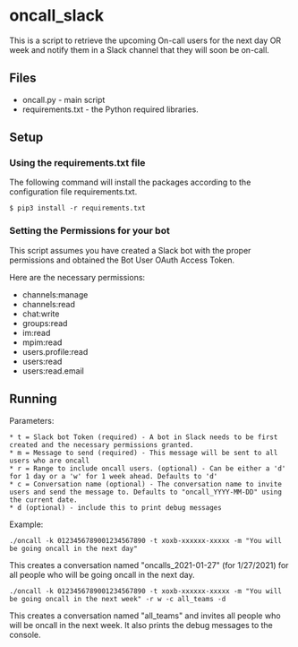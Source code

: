 # oncall_slack

This is a script to retrieve the upcoming On-call users for the next day OR week and notify them in a Slack channel that they will soon be on-call.

## Files
* oncall.py - main script
* requirements.txt - the Python required libraries.  

## Setup

### Using the requirements.txt file
The following command will install the packages according to the configuration file requirements.txt.

```
$ pip3 install -r requirements.txt
```

### Setting the Permissions for your bot
This script assumes you have created a Slack bot with the proper permissions and obtained the Bot User OAuth Access Token.

Here are the necessary permissions:
* channels:manage
* channels:read
* chat:write
* groups:read
* im:read
* mpim:read
* users.profile:read
* users:read
* users:read.email

## Running

Parameters:
```* k = PagerDuty API Key (required) - This is an API token (global or user)
* t = Slack bot Token (required) - A bot in Slack needs to be first created and the necessary permissions granted.
* m = Message to send (required) - This message will be sent to all users who are oncall
* r = Range to include oncall users. (optional) - Can be either a 'd' for 1 day or a 'w' for 1 week ahead. Defaults to 'd'
* c = Conversation name (optional) - The conversation name to invite users and send the message to. Defaults to "oncall_YYYY-MM-DD" using the current date.
* d (optional) - include this to print debug messages
```
Example:
```
./oncall -k 0123456789001234567890 -t xoxb-xxxxxx-xxxxx -m "You will be going oncall in the next day"
```
This creates a conversation named "oncalls_2021-01-27" (for 1/27/2021) for all people who will be going oncall in the next day.

```
./oncall -k 0123456789001234567890 -t xoxb-xxxxxx-xxxxx -m "You will be going oncall in the next week" -r w -c all_teams -d
```
This creates a conversation named "all_teams" and invites all people who will be oncall in the next week. It also prints the debug messages to the console.
